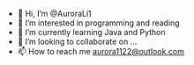 - 👋 Hi, I’m @AuroraLi1
- 👀 I’m interested in programming and reading 
- 🌱 I’m currently learning Java and Python
- 💞️ I’m looking to collaborate on ...
- 📫 How to reach me aurora1122@outlook.com

<!---
AuroraLi1/AuroraLi1 is a ✨ special ✨ repository because its `README.md` (this file) appears on your GitHub profile.
You can click the Preview link to take a look at your changes.
--->
